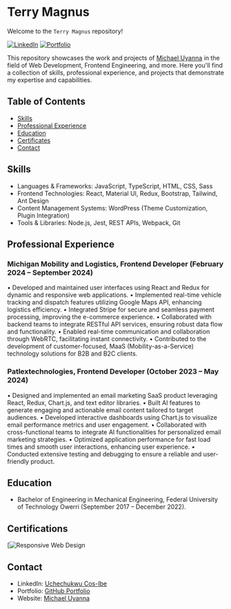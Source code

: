# Terry Magnus

Welcome to the `Terry Magnus` repository!

[![LinkedIn](https://img.shields.io/badge/LinkedIn-Connect-blue.svg)](https://www.linkedin.com/in/michael-uyanna/)
[![Portfolio](https://img.shields.io/badge/GitHub-Portfolio-lightgrey.svg)](https://github.com/Terry-Magnus)

This repository showcases the work and projects of [Michael Uyanna](https://www.linkedin.com/in/michael-uyanna/) in the field of Web Development, Frontend Engineering, and more. Here you'll find a collection of skills, professional experience, and projects that demonstrate my expertise and capabilities.

## Table of Contents

- [Skills](#skills)
- [Professional Experience](#professional-experience)
- [Education](#education)
- [Certificates](#certifications)
- [Contact](#contact)

## Skills

- Languages & Frameworks: JavaScript, TypeScript, HTML, CSS, Sass
- Frontend Technologies: React, Material UI, Redux, Bootstrap, Tailwind, Ant Design
- Content Management Systems: WordPress (Theme Customization, Plugin Integration)
- Tools & Libraries: Node.js, Jest, REST APIs, Webpack, Git


## Professional Experience

### Michigan Mobility and Logistics, Frontend Developer (February 2024 – September 2024)

• Developed and maintained user interfaces using React and Redux for dynamic and responsive web
applications.
• Implemented real-time vehicle tracking and dispatch features utilizing Google Maps API, enhancing
logistics efficiency.
• Integrated Stripe for secure and seamless payment processing, improving the e-commerce experience.
• Collaborated with backend teams to integrate RESTful API services, ensuring robust data flow and
functionality.
• Enabled real-time communication and collaboration through WebRTC, facilitating instant connectivity.
• Contributed to the development of customer-focused, MaaS (Mobility-as-a-Service) technology
solutions for B2B and B2C clients.

### Patlextechnologies, Frontend Developer (October 2023 – May 2024)

• Designed and implemented an email marketing SaaS product leveraging React, Redux, Chart.js, and
text editor libraries.
• Built AI features to generate engaging and actionable email content tailored to target audiences.
• Developed interactive dashboards using Chart.js to visualize email performance metrics and user
engagement.
• Collaborated with cross-functional teams to integrate AI functionalities for personalized email marketing
strategies.
• Optimized application performance for fast load times and smooth user interactions, enhancing user
experience.
• Conducted extensive testing and debugging to ensure a reliable and user-friendly product.

## Education

- Bachelor of Engineering in Mechanical Engineering, Federal University of Technology Owerri (September 2017 – December 2022).

## Certifications

[![Responsive Web Design](https://www.freecodecamp.org/certification/MichaelUyanna/responsive-web-design)


## Contact

- LinkedIn: [Uchechukwu Cos-Ibe](https://www.linkedin.com/in/michael-uyanna/)
- Portfolio: [GitHub Portfolio](https://github.com/Terry-Magnus)
- Website: [Michael Uyanna](https://terry-magnus.netlify.app)
